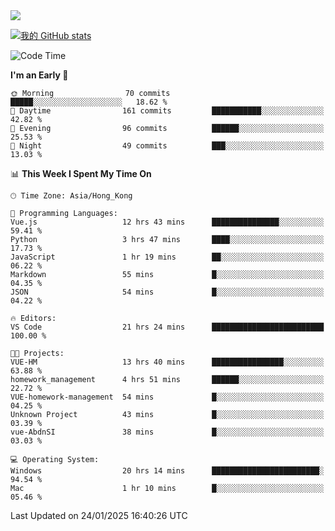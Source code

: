 <img align="center" src="https://readme-typing-svg.demolab.com/?font=Fira+Code&pause=1000&random=true&width=435&lines=%E2%9D%A4+Hello!+%E2%9D%A4;Welcome+to+my+Github+Profile~;I%27m+a+student+from+SCNU+%26+UoA" />

[![我的 GitHub stats](https://github-readme-stats.vercel.app/api?username=AptS-1547&show_icons=true&theme=ambient_gradient)](https://github.com/anuraghazra/github-readme-stats)

<!--START_SECTION:waka-->
![Code Time](http://img.shields.io/badge/Code%20Time-186%20hrs%204%20mins-blue)

**I'm an Early 🐤** 

```text
🌞 Morning                70 commits          █████░░░░░░░░░░░░░░░░░░░░   18.62 % 
🌆 Daytime                161 commits         ███████████░░░░░░░░░░░░░░   42.82 % 
🌃 Evening                96 commits          ██████░░░░░░░░░░░░░░░░░░░   25.53 % 
🌙 Night                  49 commits          ███░░░░░░░░░░░░░░░░░░░░░░   13.03 % 
```


📊 **This Week I Spent My Time On** 

```text
🕑︎ Time Zone: Asia/Hong_Kong

💬 Programming Languages: 
Vue.js                   12 hrs 43 mins      ███████████████░░░░░░░░░░   59.41 % 
Python                   3 hrs 47 mins       ████░░░░░░░░░░░░░░░░░░░░░   17.73 % 
JavaScript               1 hr 19 mins        ██░░░░░░░░░░░░░░░░░░░░░░░   06.22 % 
Markdown                 55 mins             █░░░░░░░░░░░░░░░░░░░░░░░░   04.35 % 
JSON                     54 mins             █░░░░░░░░░░░░░░░░░░░░░░░░   04.22 % 

🔥 Editors: 
VS Code                  21 hrs 24 mins      █████████████████████████   100.00 % 

🐱‍💻 Projects: 
VUE-HM                   13 hrs 40 mins      ████████████████░░░░░░░░░   63.88 % 
homework_management      4 hrs 51 mins       ██████░░░░░░░░░░░░░░░░░░░   22.72 % 
VUE-homework-management  54 mins             █░░░░░░░░░░░░░░░░░░░░░░░░   04.25 % 
Unknown Project          43 mins             █░░░░░░░░░░░░░░░░░░░░░░░░   03.39 % 
vue-AbdnSI               38 mins             █░░░░░░░░░░░░░░░░░░░░░░░░   03.03 % 

💻 Operating System: 
Windows                  20 hrs 14 mins      ████████████████████████░   94.54 % 
Mac                      1 hr 10 mins        █░░░░░░░░░░░░░░░░░░░░░░░░   05.46 % 
```


 Last Updated on 24/01/2025 16:40:26 UTC
<!--END_SECTION:waka-->